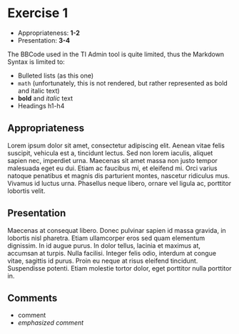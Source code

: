 # Exercise 1

- Appropriateness: **1-2**
- Presentation: **3-4**

The BBCode used in the TI Admin tool is quite limited, thus the Markdown Syntax is limited to:

- Bulleted lists (as this one)
- `math` (unfortunately, this is not rendered, but rather represented as bold and italic text)
- **bold** and *italic* text
- Headings h1-h4

## Appropriateness 

Lorem ipsum dolor sit amet, consectetur adipiscing elit. Aenean vitae felis
suscipit, vehicula est a, tincidunt lectus. Sed non lorem iaculis, aliquet
sapien nec, imperdiet urna. Maecenas sit amet massa non justo tempor malesuada
eget eu dui. Etiam ac faucibus mi, et eleifend mi. Orci varius natoque penatibus
et magnis dis parturient montes, nascetur ridiculus mus. Vivamus id luctus urna.
Phasellus neque libero, ornare vel ligula ac, porttitor lobortis velit. 

## Presentation

Maecenas at consequat libero. Donec pulvinar sapien id massa gravida, in lobortis nisl pharetra. Etiam ullamcorper eros sed quam elementum dignissim. In id augue purus. In dolor tellus, lacinia et maximus at, accumsan at turpis. Nulla facilisi. Integer felis odio, interdum at congue vitae, sagittis id purus. Proin eu neque at risus eleifend tincidunt. Suspendisse potenti. Etiam molestie tortor dolor, eget porttitor nulla porttitor in. 

## Comments

- comment
- _emphasized comment_